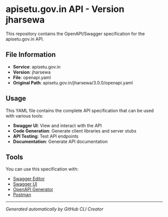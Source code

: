 # apisetu.gov.in API - Version jharsewa

This repository contains the OpenAPI/Swagger specification for the apisetu.gov.in API.

## File Information

- **Service**: apisetu.gov.in
- **Version**: jharsewa
- **File**: openapi.yaml
- **Original Path**: apisetu.gov.in/jharsewa/3.0.0/openapi.yaml

## Usage

This YAML file contains the complete API specification that can be used with various tools:

- **Swagger UI**: View and interact with the API
- **Code Generation**: Generate client libraries and server stubs
- **API Testing**: Test API endpoints
- **Documentation**: Generate API documentation

## Tools

You can use this specification with:

- [Swagger Editor](https://editor.swagger.io/)
- [Swagger UI](https://swagger.io/tools/swagger-ui/)
- [OpenAPI Generator](https://openapi-generator.tech/)
- [Postman](https://www.postman.com/)

---

*Generated automatically by GitHub CLI Creator*
